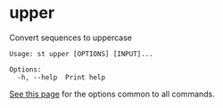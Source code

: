 # upper
Convert sequences to uppercase

```
Usage: st upper [OPTIONS] [INPUT]...

Options:
  -h, --help  Print help
```
[See this page](opts.md) for the options common to all commands.
